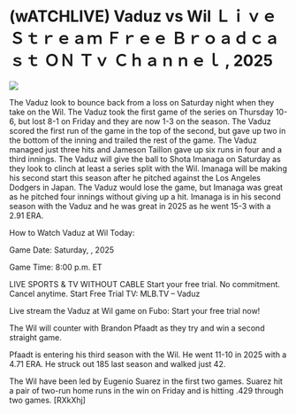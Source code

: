 # (wATCHLIVE) Vaduz vs Wil Ｌｉｖｅ Ｓｔｒｅａｍ Ｆｒｅｅ Ｂｒｏａｄｃａｓｔ ＯＮ Ｔｖ Ｃｈａｎｎｅｌ , 2025  
  
  
[![](https://i.imgur.com/qSNzIqt.png)](https://movie.rssnews.media/OomnngAZJ.php)  
  
The Vaduz look to bounce back from a loss on Saturday night when they take on the Wil. The Vaduz took the first game of the series on Thursday 10-6, but lost 8-1 on Friday and they are now 1-3 on the season. The Vaduz scored the first run of the game in the top of the second, but gave up two in the bottom of the inning and trailed the rest of the game. The Vaduz managed just three hits and Jameson Taillon gave up six runs in four and a third innings. The Vaduz will give the ball to Shota Imanaga on Saturday as they look to clinch at least a series split with the Wil. Imanaga will be making his second start this season after he pitched against the Los Angeles Dodgers in Japan. The Vaduz would lose the game, but Imanaga was great as he pitched four innings without giving up a hit. Imanaga is in his second season with the Vaduz and he was great in 2025 as he went 15-3 with a 2.91 ERA.

How to Watch Vaduz at Wil Today:

Game Date: Saturday, , 2025

Game Time: 8:00 p.m. ET

LIVE SPORTS & TV WITHOUT CABLE
Start your free trial. No commitment. Cancel anytime.
Start Free Trial
TV: MLB.TV – Vaduz

Live stream the Vaduz at Wil game on Fubo: Start your free trial now!

The Wil will counter with Brandon Pfaadt as they try and win a second straight game.

Pfaadt is entering his third season with the Wil. He went 11-10 in 2025 with a 4.71 ERA. He struck out 185 last season and walked just 42.

The Wil have been led by Eugenio Suarez in the first two games. Suarez hit a pair of two-run home runs in the win on Friday and is hitting .429 through two games. [RXkXhj]